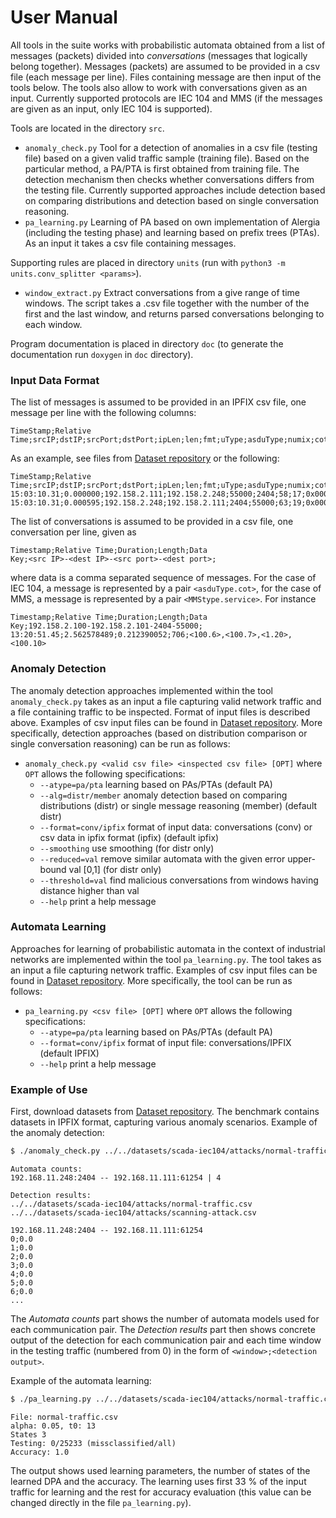 # User Manual

All tools in the suite works with probabilistic automata obtained from a list of
messages (packets) divided into *conversations* (messages that logically belong
together). Messages (packets) are assumed to be provided in a csv file (each
message per line). Files containing message are then input of the tools below.
The tools also allow to work with conversations given as an input. Currently
supported protocols are IEC 104 and MMS (if the messages are given as an input,
only IEC 104 is supported).


Tools are located in the directory `src`.
- `anomaly_check.py` Tool for a detection of anomalies in a csv file (testing
  file) based on a given valid traffic sample (training file). Based on the
  particular method, a PA/PTA is first obtained from training file. The
  detection mechanism then checks whether conversations differs from the testing
  file. Currently supported approaches include detection based on comparing
  distributions and detection based on single conversation reasoning.
- `pa_learning.py` Learning of PA based on own implementation of Alergia
  (including the testing phase) and learning based on prefix trees (PTAs). As an
  input it takes a csv file containing messages.

Supporting rules are placed in directory `units` (run with
`python3 -m units.conv_splitter <params>`).
- `window_extract.py` Extract conversations from a give range of time windows.
  The script takes a .csv file together with the number of the first and the last
  window, and returns parsed conversations belonging to each window.

Program documentation is placed in directory `doc` (to generate the documentation
  run `doxygen` in `doc` directory).


### Input Data Format

The list of messages is assumed to be provided in an IPFIX csv file, one message per line with the following columns:
```
TimeStamp;Relative Time;srcIP;dstIP;srcPort;dstPort;ipLen;len;fmt;uType;asduType;numix;cot;oa;addr;ioa
```
As an example, see files from [Dataset
repository](https://github.com/matousp/datasets) or the following:
```
TimeStamp;Relative Time;srcIP;dstIP;srcPort;dstPort;ipLen;len;fmt;uType;asduType;numix;cot;oa;addr;ioa
15:03:10.31;0.000000;192.158.2.111;192.158.2.248;55000;2404;58;17;0x00000000;;122;1;13;0;63535;64537
15:03:10.31;0.000595;192.158.2.248;192.158.2.111;2404;55000;63;19;0x00000000;;120;1;13;0;63535;64537
```

The list of conversations is assumed to be provided in a csv file, one conversation per line, given as
```
Timestamp;Relative Time;Duration;Length;Data
Key;<src IP>-<dest IP>-<src port>-<dest port>;
```
where data is a comma separated sequence of messages. For the case of IEC 104, a message is represented by a pair `<asduType.cot>`, for the case of MMS, a message is represented by a pair `<MMStype.service>`. For instance
```
Timestamp;Relative Time;Duration;Length;Data
Key;192.158.2.100-192.158.2.101-2404-55000;
13:20:51.45;2.562578489;0.212390052;706;<100.6>,<100.7>,<1.20>,<100.10>
```


### Anomaly Detection

The anomaly detection approaches implemented within the tool `anomaly_check.py`
takes as an input a file capturing valid network traffic and a file containing
traffic to be inspected. Format of input files is described above. Examples of csv input files can be found in [Dataset
repository](https://github.com/matousp/datasets). More specifically, detection
approaches (based on distribution comparison or single conversation reasoning)
can be run as follows:

- `anomaly_check.py <valid csv file> <inspected csv file> [OPT]` where
  `OPT` allows the following specifications:
  * `--atype=pa/pta` learning based on PAs/PTAs (default PA)
  * `--alg=distr/member` anomaly detection based on comparing distributions
    (distr) or single message reasoning (member) (default distr)
  * `--format=conv/ipfix`	format of input data: conversations (conv) or csv data in ipfix format (ipfix) (default ipfix)
  * `--smoothing` use smoothing (for distr only)
  * `--reduced=val` remove similar automata with the given error upper-bound val
    [0,1] (for distr only)
  * `--threshold=val` find malicious conversations from windows having distance higher than val
  * `--help` print a help message

### Automata Learning

Approaches for learning of probabilistic automata in the context of industrial
networks are implemented within the tool `pa_learning.py`. The tool takes as an
input a file capturing network traffic. Examples of csv input files can be found
in [Dataset repository](https://github.com/matousp/datasets). More specifically,
the tool can be run as follows:

- `pa_learning.py <csv file> [OPT]` where `OPT` allows the following specifications:
  * `--atype=pa/pta` learning based on PAs/PTAs (default PA)
  * `--format=conv/ipfix` format of input file: conversations/IPFIX (default IPFIX)
  * `--help` print a help message


### Example of Use

First, download datasets from [Dataset
repository](https://github.com/matousp/datasets). The benchmark contains
datasets in IPFIX format, capturing various anomaly scenarios. Example of the
anomaly detection:

```bash
$ ./anomaly_check.py ../../datasets/scada-iec104/attacks/normal-traffic.csv ../../datasets/scada-iec104/attacks/scanning-attack.csv --atype=pa --alg=distr --smoothing --format=ipfix
```
```
Automata counts:
192.168.11.248:2404 -- 192.168.11.111:61254 | 4

Detection results:
../../datasets/scada-iec104/attacks/normal-traffic.csv ../../datasets/scada-iec104/attacks/scanning-attack.csv

192.168.11.248:2404 -- 192.168.11.111:61254
0;0.0
1;0.0
2;0.0
3;0.0
4;0.0
5;0.0
6;0.0
...
```

The *Automata counts* part shows the number of automata models used for each
communication pair. The *Detection results* part then shows concrete output of
the detection for each communication pair and each time window in the testing
traffic (numbered from 0) in the form of `<window>;<detection output>`.

Example of the automata learning:

```bash
$ ./pa_learning.py ../../datasets/scada-iec104/attacks/normal-traffic.csv --atype=pa --format=ipfix
```
```
File: normal-traffic.csv
alpha: 0.05, t0: 13
States 3
Testing: 0/25233 (missclassified/all)
Accuracy: 1.0
```

The output shows used learning parameters, the number of states of the learned
DPA and the accuracy. The learning uses first 33 % of the input traffic for
learning and the rest for accuracy evaluation (this value can be changed
directly in the file `pa_learning.py`).
